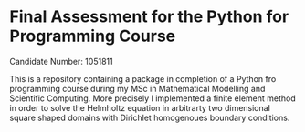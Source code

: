 # Final Assessment for the Python for Programming Course
Candidate Number: 1051811

This is a repository containing a package in completion of a Python fro programming course during my MSc in Mathematical Modelling and Scientific Computing.
More precisely I implemented a finite element method in order to solve the Helmholtz equation in arbitrarty two dimensional square shaped domains with Dirichlet homogenoues boundary conditions. 
